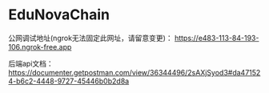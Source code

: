 # EduNovaChain
公网调试地址(ngrok无法固定此网址，请留意变更)：
    https://e483-113-84-193-106.ngrok-free.app

后端api文档：
    https://documenter.getpostman.com/view/36344496/2sAXjSyod3#da471524-b6c2-4448-9727-45446b0b2d8a